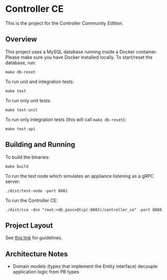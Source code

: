 # Controller CE

This is the project for the Controller Community Edition.

## Overview

This project uses a MySQL database running inside a Docker container. Please
make sure you have Docker installed locally. To start/reset the database, run:

`make db-reset`

To run unit and integration tests:

`make test`

To run only unit tests:

`make test-unit`

To run only integration tests (this will call `make db-reset`):

`make test-api`

## Building and Running

To build the binaries:

`make build`

To run the test node which simulates an appliance listening as a gRPC server:

`./dist/test-node -port 8081`

To run the Controller CE:

`./dist/cce -dsn "root:<db_pass>@tcp(:8083)/controller_ce" -port 8080`

## Project Layout

See [this link](https://medium.com/@benbjohnson/standard-package-layout-7cdbc8391fc1)
for guidelines.

## Architecture Notes

- Domain models (types that implement the Entity interface) decouple application
  logic from PB types
